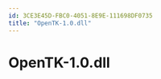 ```yaml
---
id: 3CE3E45D-FBC0-4051-8E9E-111698DF0735
title: "OpenTK-1.0.dll"
---
```


<a name="OpenTK-1.0.dll" class="injected"></a>


# OpenTK-1.0.dll
